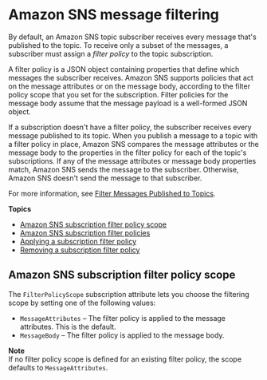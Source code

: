 # Amazon SNS message filtering<a name="sns-message-filtering"></a>

By default, an Amazon SNS topic subscriber receives every message that's published to the topic\. To receive only a subset of the messages, a subscriber must assign a *filter policy* to the topic subscription\.

A filter policy is a JSON object containing properties that define which messages the subscriber receives\. Amazon SNS supports policies that act on the message attributes or on the message body, according to the filter policy scope that you set for the subscription\. Filter policies for the message body assume that the message payload is a well\-formed JSON object\.

If a subscription doesn't have a filter policy, the subscriber receives every message published to its topic\. When you publish a message to a topic with a filter policy in place, Amazon SNS compares the message attributes or the message body to the properties in the filter policy for each of the topic's subscriptions\. If any of the message attributes or message body properties match, Amazon SNS sends the message to the subscriber\. Otherwise, Amazon SNS doesn't send the message to that subscriber\. 

For more information, see [Filter Messages Published to Topics](https://aws.amazon.com/getting-started/tutorials/filter-messages-published-to-topics/)\.

**Topics**
+ [Amazon SNS subscription filter policy scope](#sns-message-filtering-scope)
+ [Amazon SNS subscription filter policies](sns-subscription-filter-policies.md)
+ [Applying a subscription filter policy](message-filtering-apply.md)
+ [Removing a subscription filter policy](message-filtering-policy-remove.md)

## Amazon SNS subscription filter policy scope<a name="sns-message-filtering-scope"></a>

The `FilterPolicyScope` subscription attribute lets you choose the filtering scope by setting one of the following values:
+ `MessageAttributes` – The filter policy is applied to the message attributes\. This is the default\.
+ `MessageBody` – The filter policy is applied to the message body\.

**Note**  
If no filter policy scope is defined for an existing filter policy, the scope defaults to `MessageAttributes`\.
